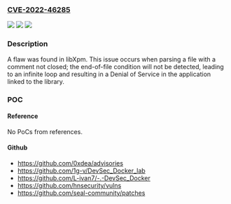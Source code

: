### [CVE-2022-46285](https://cve.mitre.org/cgi-bin/cvename.cgi?name=CVE-2022-46285)
![](https://img.shields.io/static/v1?label=Product&message=libXpm&color=blue)
![](https://img.shields.io/static/v1?label=Version&message=3.5.15%20&color=brightgreen)
![](https://img.shields.io/static/v1?label=Vulnerability&message=CWE-835&color=brightgreen)

### Description

A flaw was found in libXpm. This issue occurs when parsing a file with a comment not closed; the end-of-file condition will not be detected, leading to an infinite loop and resulting in a Denial of Service in the application linked to the library.

### POC

#### Reference
No PoCs from references.

#### Github
- https://github.com/0xdea/advisories
- https://github.com/1g-v/DevSec_Docker_lab
- https://github.com/L-ivan7/-.-DevSec_Docker
- https://github.com/hnsecurity/vulns
- https://github.com/seal-community/patches

